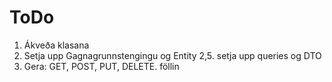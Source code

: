 # ToDo
1. Ákveða klasana
2. Setja upp Gagnagrunnstengingu og Entity
2,5. setja upp queries og DTO 
3. Gera: GET, POST, PUT, DELETE. föllin

